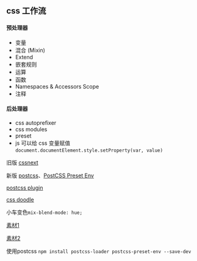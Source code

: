 ## css 工作流

#### 预处理器

- 变量 
- 混合 (Mixin)
- Extend 
- 嵌套规则
- 运算
- 函数
- Namespaces & Accessors Scope
- 注释
 
#### 后处理器

- css autoprefixer
- css modules
- preset
- js 可以给 css 变量赋值 `document.documentElement.style.setProperty(var, value)`

旧版 [cssnext](http://cssnext.io/playground/)

新版 [postcss](https://postcss.org/)、[PostCSS Preset Env](https://preset-env.cssdb.org/playground)

[postcss plugin](https://github.com/postcss/postcss#usage)

[css doodle](https://css-doodle.com/)

小车变色`mix-blend-mode: hue;`

[素材1](https://img.pc841.com/2018/0323/20180323081522198.jpg)

[素材2](https://s3-us-west-2.amazonaws.com/s.cdpn.io/18515/9284591662_38b0438418_h.jpg)

使用postcss `npm install postcss-loader postcss-preset-env --save-dev`

